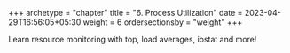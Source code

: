 +++
archetype = "chapter"
title = "6. Process Utilization"
date = 2023-04-29T16:56:05+05:30
weight = 6
ordersectionsby = "weight"
+++

Learn resource monitoring with top, load averages, iostat and more!